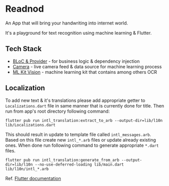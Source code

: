 # Readnod

An App that will bring your handwriting into internet world.

It's  a playground for text recognition using machine learning & Flutter.

## Tech Stack

* [BLoC & Provider](https://pub.dev/packages/bloc_provider)
\- for business logic & dependency injection
* [Camera](https://pub.dev/packages/camera)
\- live camera feed & data source for machine learning process
* [ML Kit Vision](https://pub.dev/packages/firebase_ml_vision#-readme-tab-)
\- machine learning kit that contains among others OCR


## Localization
To add new text & it's translations please add appropriate getter to
`Localizations.dart` file in same manner that is currently done for title.
Then run from app's root directory following command:
```
flutter pub run intl_translation:extract_to_arb --output-dir=lib/l10n lib/Localizations.dart
```

This should result in update to template file called `intl_messages.arb`.  
Based on this file create new `intl_*.arb` files or update already existing ones.
When done run following command to generate appropriate `*.dart` files.
```
flutter pub run intl_translation:generate_from_arb --output-dir=lib/l10n --no-use-deferred-loading lib/main.dart lib/l10n/intl_*.arb
```

Ref. [Flutter documentation](https://flutter.dev/docs/development/accessibility-and-localization/internationalization)